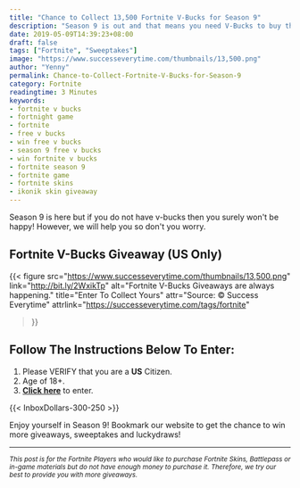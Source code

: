 ```yaml
---
title: "Chance to Collect 13,500 Fortnite V-Bucks for Season 9"
description: "Season 9 is out and that means you need V-Bucks to buy the Battle Pass or the new Skins, so here's your chance to get one!"
date: 2019-05-09T14:39:23+08:00
draft: false
tags: ["Fortnite", "Sweeptakes"]
image: "https://www.successeverytime.com/thumbnails/13,500.png"
author: "Yenny"
permalink: Chance-to-Collect-Fortnite-V-Bucks-for-Season-9
category: Fortnite
readingtime: 3 Minutes
keywords:
- fortnite v bucks
- fortnight game
- fortnite
- free v bucks
- win free v bucks
- season 9 free v bucks
- win fortnite v bucks
- fortnite season 9
- fortnite game
- fortnite skins
- ikonik skin giveaway
---
```


Season 9 is here but if you do not have v-bucks then you surely won't be happy! However, we will help you so don't you worry.

<!--more-->

## Fortnite V-Bucks Giveaway (US Only)

{{< figure
    src="https://www.successeverytime.com/thumbnails/13,500.png"
    link="http://bit.ly/2WxikTp"
    alt="Fortnite V-Bucks Giveaways are always happening."
    title="Enter To Collect Yours"
    attr="Source: © Success Everytime"
    attrlink="https://successeverytime.com/tags/fortnite"
>}}


## Follow The Instructions Below To Enter:

 1. Please VERIFY that you are a <b>US</b> Citizen.
 2. Age of 18+.
 3. <b><a href="http://bit.ly/2WxikTp">Click here</a></b> to enter.  

 {{< InboxDollars-300-250 >}}

 Enjoy yourself in Season 9! Bookmark our website to get the chance to win more giveaways, sweeptakes and luckydraws!

 <hr>

 <small><i>This post is for the Fortnite Players who would like to purchase Fortnite Skins, Battlepass or in-game materials but do not have enough money to purchase it. Therefore, we try our best to provide you with more giveaways.</i></small>
